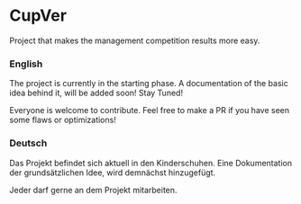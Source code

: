 # CupVer
Project that makes the management competition results more easy.


### English
The project is currently in the starting phase. A documentation of the basic idea behind it, will be added soon! Stay Tuned!

Everyone is welcome to contribute. Feel free to make a PR if you have seen some flaws or optimizations!


### Deutsch
Das Projekt befindet sich aktuell in den Kinderschuhen. Eine Dokumentation der grundsätzlichen Idee, wird demnächst hinzugefügt.

Jeder darf gerne an dem Projekt mitarbeiten.

